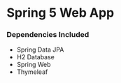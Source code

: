 # Spring 5 Web App
### Dependencies Included
- Spring Data JPA
- H2 Database
- Spring Web
- Thymeleaf
